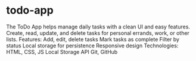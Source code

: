 # todo-app
The ToDo App helps manage daily tasks with a clean UI and easy features. Create, read, update, and delete tasks for personal errands, work, or other lists.  Features:  Add, edit, delete tasks Mark tasks as complete Filter by status Local storage for persistence Responsive design Technologies:  HTML, CSS, JS Local Storage API Git, GitHub
